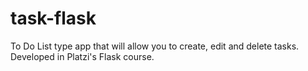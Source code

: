# task-flask
To Do List type app that will allow you to create, edit and delete tasks. Developed in Platzi's Flask course.
